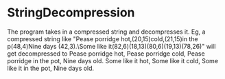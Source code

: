 # StringDecompression
The program takes in a compressed string and decompresses it. Eg, a compressed string like "Pease porridge hot,\(20,15)cold,\(21,15)in the p(48,4)Nine days (42,3).\\Some like it(82,6)(18,13)(80,6)(19,13)(78,26)" will get decompressed to Pease porridge hot, Pease porridge cold, Pease porridge in the pot, Nine days old. Some like it hot, Some like it cold, Some like it in the pot, Nine days old.

